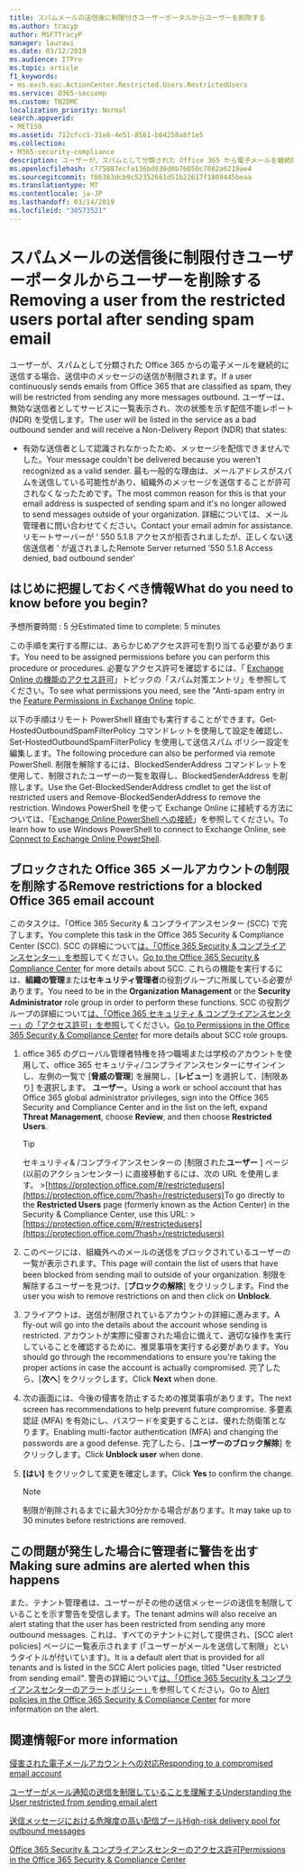 ```yaml
---
title: スパムメールの送信後に制限付きユーザーポータルからユーザーを削除する
ms.author: tracyp
author: MSFTTracyP
manager: laurawi
ms.date: 03/12/2019
ms.audience: ITPro
ms.topic: article
f1_keywords:
- ms.exch.eac.ActionCenter.Restricted.Users.RestrictedUsers
ms.service: O365-seccomp
ms.custom: TN2DMC
localization_priority: Normal
search.appverid:
- MET150
ms.assetid: 712cfcc1-31e8-4e51-8561-b64258a8f1e5
ms.collection:
- M365-security-compliance
description: ユーザーが、スパムとして分類された Office 365 から電子メールを継続的に送信した場合、それ以上メッセージを送信することはできません。
ms.openlocfilehash: c775887ecfa136bd638d0b76050c7882a6219ae4
ms.sourcegitcommit: f86383dcb9c52352661d51b22617f1809445beaa
ms.translationtype: MT
ms.contentlocale: ja-JP
ms.lasthandoff: 03/14/2019
ms.locfileid: "30573521"
---
```

# <a name="removing-a-user-from-the-restricted-users-portal-after-sending-spam-email"></a><span data-ttu-id="7f243-103">スパムメールの送信後に制限付きユーザーポータルからユーザーを削除する</span><span class="sxs-lookup"><span data-stu-id="7f243-103">Removing a user from the restricted users portal after sending spam email</span></span>

<span data-ttu-id="7f243-104">ユーザーが、スパムとして分類された Office 365 からの電子メールを継続的に送信する場合、送信中のメッセージの送信が制限されます。</span><span class="sxs-lookup"><span data-stu-id="7f243-104">If a user continuously sends emails from Office 365 that are classified as spam, they will be restricted from sending any more messages outbound.</span></span> <span data-ttu-id="7f243-105">ユーザーは、無効な送信者としてサービスに一覧表示され、次の状態を示す配信不能レポート (NDR) を受信します。</span><span class="sxs-lookup"><span data-stu-id="7f243-105">The user will be listed in the service as a bad outbound sender and will receive a Non-Delivery Report (NDR) that states:</span></span>

- <span data-ttu-id="7f243-106">有効な送信者として認識されなかったため、メッセージを配信できませんでした。</span><span class="sxs-lookup"><span data-stu-id="7f243-106">Your message couldn't be delivered because you weren't recognized as a valid sender.</span></span> <span data-ttu-id="7f243-107">最も一般的な理由は、メールアドレスがスパムを送信している可能性があり、組織外のメッセージを送信することが許可されなくなったためです。</span><span class="sxs-lookup"><span data-stu-id="7f243-107">The most common reason for this is that your email address is suspected of sending spam and it's no longer allowed to send messages outside of your organization.</span></span> <span data-ttu-id="7f243-108">詳細については、メール管理者に問い合わせてください。</span><span class="sxs-lookup"><span data-stu-id="7f243-108">Contact your email admin for assistance.</span></span> <span data-ttu-id="7f243-109">リモートサーバーが ' 550 5.1.8 アクセスが拒否されましたが、正しくない送信送信者 ' が返されました</span><span class="sxs-lookup"><span data-stu-id="7f243-109">Remote Server returned '550 5.1.8 Access denied, bad outbound sender'</span></span>

## <a name="what-do-you-need-to-know-before-you-begin"></a><span data-ttu-id="7f243-110">はじめに把握しておくべき情報</span><span class="sxs-lookup"><span data-stu-id="7f243-110">What do you need to know before you begin?</span></span>
<span data-ttu-id="7f243-111"><a name="sectionSection0"> </a></span><span class="sxs-lookup"><span data-stu-id="7f243-111"></span></span>

<span data-ttu-id="7f243-112">予想所要時間 : 5 分</span><span class="sxs-lookup"><span data-stu-id="7f243-112">Estimated time to complete: 5 minutes</span></span>
  
<span data-ttu-id="7f243-113">この手順を実行する際には、あらかじめアクセス許可を割り当てる必要があります。</span><span class="sxs-lookup"><span data-stu-id="7f243-113">You need to be assigned permissions before you can perform this procedure or procedures.</span></span> <span data-ttu-id="7f243-114">必要なアクセス許可を確認するには、「 [Exchange Online の機能のアクセス許可](http://technet.microsoft.com/library/15073ce1-0917-403b-8839-02a2ebc96e16.aspx)」トピックの「スパム対策エントリ」を参照してください。</span><span class="sxs-lookup"><span data-stu-id="7f243-114">To see what permissions you need, see the "Anti-spam entry in the [Feature Permissions in Exchange Online](http://technet.microsoft.com/library/15073ce1-0917-403b-8839-02a2ebc96e16.aspx) topic.</span></span>

<span data-ttu-id="7f243-115">以下の手順はリモート PowerShell 経由でも実行することができます。Get-HostedOutboundSpamFilterPolicy コマンドレットを使用して設定を確認し、 Set-HostedOutboundSpamFilterPolicy を使用して送信スパム ポリシー設定を編集します。</span><span class="sxs-lookup"><span data-stu-id="7f243-115">The following procedure can also be performed via remote PowerShell.</span></span> <span data-ttu-id="7f243-116">制限を解除するには、BlockedSenderAddress コマンドレットを使用して、制限されたユーザーの一覧を取得し、BlockedSenderAddress を削除します。</span><span class="sxs-lookup"><span data-stu-id="7f243-116">Use the Get-BlockedSenderAddress cmdlet to get the list of restricted users and Remove-BlockedSenderAddress to remove the restriction.</span></span> <span data-ttu-id="7f243-117">Windows PowerShell を使って Exchange Online に接続する方法については、「[Exchange Online PowerShell への接続](https://go.microsoft.com/fwlink/p/?linkid=396554)」を参照してください。</span><span class="sxs-lookup"><span data-stu-id="7f243-117">To learn how to use Windows PowerShell to connect to Exchange Online, see [Connect to Exchange Online PowerShell](https://go.microsoft.com/fwlink/p/?linkid=396554).</span></span>

## <a name="remove-restrictions-for-a-blocked-office-365-email-account"></a><span data-ttu-id="7f243-118">ブロックされた Office 365 メールアカウントの制限を削除する</span><span class="sxs-lookup"><span data-stu-id="7f243-118">Remove restrictions for a blocked Office 365 email account</span></span>

<span data-ttu-id="7f243-119">このタスクは、「Office 365 Security & コンプライアンスセンター (SCC) で完了します。</span><span class="sxs-lookup"><span data-stu-id="7f243-119">You complete this task in the Office 365 Security & Compliance Center (SCC).</span></span> <span data-ttu-id="7f243-120">SCC の詳細について[は、「Office 365 Security & コンプライアンスセンター」を参照](go-to-the-securitycompliance-center.md)してください。</span><span class="sxs-lookup"><span data-stu-id="7f243-120">[Go to the Office 365 Security & Compliance Center](go-to-the-securitycompliance-center.md) for more details about SCC.</span></span> <span data-ttu-id="7f243-121">これらの機能を実行するには、**組織の管理**または**セキュリティ管理者**の役割グループに所属している必要があります。</span><span class="sxs-lookup"><span data-stu-id="7f243-121">You need to be in the **Organization Management** or the **Security Administrator** role group in order to perform these functions.</span></span> <span data-ttu-id="7f243-122">SCC の役割グループの詳細について[は、「Office 365 セキュリティ & コンプライアンスセンター」の「アクセス許可」を参照](permissions-in-the-security-and-compliance-center.md)してください。</span><span class="sxs-lookup"><span data-stu-id="7f243-122">[Go to Permissions in the Office 365 Security & Compliance Center](permissions-in-the-security-and-compliance-center.md) for more details about SCC role groups.</span></span>

1. <span data-ttu-id="7f243-123">office 365 のグローバル管理者特権を持つ職場または学校のアカウントを使用して、office 365 セキュリティ/コンプライアンスセンターにサインインし、左側の一覧で [**脅威の管理**] を展開し、[**レビュー**] を選択して、[制限あり] を選択します。 **ユーザー**。</span><span class="sxs-lookup"><span data-stu-id="7f243-123">Using a work or school account that has Office 365 global administrator privileges, sign into the Office 365 Security and Compliance Center and in the list on the left, expand **Threat Management**, choose **Review**, and then choose **Restricted Users**.</span></span>
    
    > [!TIP]
    > <span data-ttu-id="7f243-124">セキュリティ&amp; /コンプライアンスセンターの [制限された**ユーザー** ] ページ (以前のアクションセンター) に直接移動するには、次の URL を使用します。 >[https://protection.office.com/#/restrictedusers](https://protection.office.com/?hash=/restrictedusers)</span><span class="sxs-lookup"><span data-stu-id="7f243-124">To go directly to the **Restricted Users** page (formerly known as the Action Center) in the Security &amp; Compliance Center, use this URL: > [https://protection.office.com/#/restrictedusers](https://protection.office.com/?hash=/restrictedusers)</span></span>

2. <span data-ttu-id="7f243-125">このページには、組織外へのメールの送信をブロックされているユーザーの一覧が表示されます。</span><span class="sxs-lookup"><span data-stu-id="7f243-125">This page will contain the list of users that have been blocked from sending mail to outside of your organization.</span></span>  <span data-ttu-id="7f243-126">制限を解除するユーザーを見つけ、[**ブロックの解除**] をクリックします。</span><span class="sxs-lookup"><span data-stu-id="7f243-126">Find the user you wish to remove restrictions on and then click on **Unblock**.</span></span>

3. <span data-ttu-id="7f243-127">フライアウトは、送信が制限されているアカウントの詳細に進みます。</span><span class="sxs-lookup"><span data-stu-id="7f243-127">A fly-out will go into the details about the account whose sending is restricted.</span></span> <span data-ttu-id="7f243-128">アカウントが実際に侵害された場合に備えて、適切な操作を実行していることを確認するために、推奨事項を実行する必要があります。</span><span class="sxs-lookup"><span data-stu-id="7f243-128">You should go through the recommendations to ensure you're taking the proper actions in case the account is actually compromised.</span></span> <span data-ttu-id="7f243-129">完了したら、[**次へ**] をクリックします。</span><span class="sxs-lookup"><span data-stu-id="7f243-129">Click **Next** when done.</span></span>

4. <span data-ttu-id="7f243-130">次の画面には、今後の侵害を防止するための推奨事項があります。</span><span class="sxs-lookup"><span data-stu-id="7f243-130">The next screen has recommendations to help prevent future compromise.</span></span> <span data-ttu-id="7f243-131">多要素認証 (MFA) を有効にし、パスワードを変更することは、優れた防衛策となります。</span><span class="sxs-lookup"><span data-stu-id="7f243-131">Enabling multi-factor authentication (MFA) and changing the passwords are a good defense.</span></span> <span data-ttu-id="7f243-132">完了したら、[**ユーザーのブロック解除**] をクリックします。</span><span class="sxs-lookup"><span data-stu-id="7f243-132">Click **Unblock user** when done.</span></span>

5. <span data-ttu-id="7f243-133">**[はい]** をクリックして変更を確定します。</span><span class="sxs-lookup"><span data-stu-id="7f243-133">Click **Yes** to confirm the change.</span></span>

    > [!NOTE]
    > <span data-ttu-id="7f243-134">制限が削除されるまでに最大30分かかる場合があります。</span><span class="sxs-lookup"><span data-stu-id="7f243-134">It may take up to 30 minutes before restrictions are removed.</span></span> 

## <a name="making-sure-admins-are-alerted-when-this-happens"></a><span data-ttu-id="7f243-135">この問題が発生した場合に管理者に警告を出す</span><span class="sxs-lookup"><span data-stu-id="7f243-135">Making sure admins are alerted when this happens</span></span>

<span data-ttu-id="7f243-136">また、テナント管理者は、ユーザーがその他の送信メッセージの送信を制限していることを示す警告を受信します。</span><span class="sxs-lookup"><span data-stu-id="7f243-136">The tenant admins will also receive an alert stating that the user has been restricted from sending any more outbound messages.</span></span> <span data-ttu-id="7f243-137">これは、すべてのテナントに対して提供され、[SCC alert policies] ページに一覧表示されます (「ユーザーがメールを送信して制限」というタイトルが付いています)。</span><span class="sxs-lookup"><span data-stu-id="7f243-137">It is a default alert that is provided for all tenants and is listed in the SCC Alert policies page, titled "User restricted from sending email".</span></span> <span data-ttu-id="7f243-138">警告の詳細について[は、「Office 365 Security & コンプライアンスセンターのアラートポリシー」](https://docs.microsoft.com/en-us/office365/securitycompliance/alert-policies)を参照してください。</span><span class="sxs-lookup"><span data-stu-id="7f243-138">Go to [Alert policies in the Office 365 Security & Compliance Center](https://docs.microsoft.com/en-us/office365/securitycompliance/alert-policies) for more information on the alert.</span></span>

## <a name="for-more-information"></a><span data-ttu-id="7f243-139">関連情報</span><span class="sxs-lookup"><span data-stu-id="7f243-139">For more information</span></span>

[<span data-ttu-id="7f243-140">侵害された電子メールアカウントへの対応</span><span class="sxs-lookup"><span data-stu-id="7f243-140">Responding to a compromised email account</span></span>](responding-to-a-compromised-email-account.md)

[<span data-ttu-id="7f243-141">ユーザーがメール通知の送信を制限していることを理解する</span><span class="sxs-lookup"><span data-stu-id="7f243-141">Understanding the User restricted from sending email alert</span></span>](https://docs.microsoft.com/en-us/office365/securitycompliance/alert-policies)

[<span data-ttu-id="7f243-142">送信メッセージにおける危険度の高い配信プール</span><span class="sxs-lookup"><span data-stu-id="7f243-142">High-risk delivery pool for outbound messages</span></span>](high-risk-delivery-pool-for-outbound-messages.md)

[<span data-ttu-id="7f243-143">Office 365 Security & コンプライアンスセンターのアクセス許可</span><span class="sxs-lookup"><span data-stu-id="7f243-143">Permissions in the Office 365 Security & Compliance Center</span></span>](permissions-in-the-security-and-compliance-center.md)

